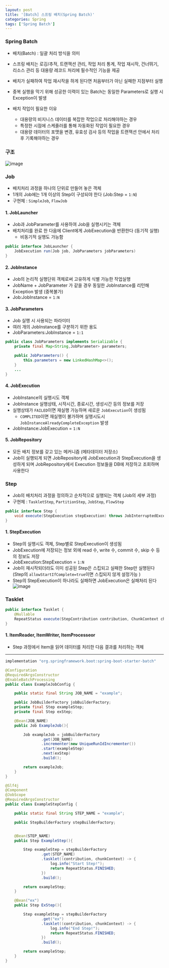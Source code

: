 ```yaml
---
layout: post
title: '[Batch] 스프링 배치(Spring Batch)'
categories: Spring
tags: ['Spring Batch']
---
```

### Spring Batch
- 배치(Batch) : 일괄 처리 방식을 의미
- 스프링 배치는 로깅/추적, 트랜잭션 관리, 작업 처리 통계, 작업 재시작, 건너뛰기, 리소스 관리 등 대용량 레코드 처리에 필수적인 기능을 제공
- 배치가 실패하여 작업 재시작을 하게 된다면 처음부터가 아닌 실패한 지점부터 실행
- 중복 실행을 막기 위해 성공한 이력이 있는 Batch는 동일한 Parameters로 실행 시 Exception이 발생

- 배치 작업이 필요한 이유
  - 대용량의 비지니스 데이터를 복잡한 작업으로 처리해야하는 경우
  - 특정한 시점에 스케줄러를 통해 자동화된 작업이 필요한 경우
  - 대용량 데이터의 포맷을 변경, 유효성 검사 등의 작업을 트랜잭션 안에서 처리 후 기록해야하는 경우


### 구조
![image](https://user-images.githubusercontent.com/109575750/216747019-b91c12ea-cb96-4f0c-99bf-55b1a6fb612e.png)

### Job
- 배치처리 과정을 하나의 단위로 만들어 놓은 객체
- 1개의 Job에는 1개 이상의 Step이 구성되야 한다 (Job:Step = `1:N`)
- 구현체 : `SimpleJob`, `FlowJob`

#### 1. JobLauncher
- Job과 JobParameter를 사용하여 Job을 실행시키는 객체
- 배치처리를 완료 한 다음에 Client에게 JobExecution을 반환한다 (동기적 실행)
    - 비동기적 실행도 가능함

```java
public interface JobLauncher {
    JobExecution run(Job job, JobParameters jobParameters)
}
```

#### 2. JobInstance
- Job의 논리적 실행단위 객체로써 고유하게 식별 가능한 작업실행
- JobName + JobParameter 가 같을 경우 동일한 JobInstance를 리턴해 Exception 발생 (중복불가)
- Job:JobInstance = `1:N`

#### 3. JobParameters
- Job 실행 시 사용되는 파라미터
- 여러 개의 JobInstance를 구분하기 위한 용도
- JobParameters:JobInstance = `1:1`

```java
public class JobParameters implements Serializable {
    private final Map<String,JobParameter> parameters;

	public JobParameters() {
		this.parameters = new LinkedHashMap<>();
	}
    ...
}
```

#### 4. JobExecution
- JobInstance의 실행시도 객체
- JobInstance 실행상태, 시작시간, 종료시간, 생성시간 등의 정보를 저장
- 실행상태가 `FAILED`이면 재실행 가능하며 새로운 `JobExecution`이 생성됨 
    - `COMPLITED`이면 재실행이 불가하며 실행시도시 `JobInstanceAlreadyCompleteException` 발생
- JobInstance:JobExecution = `1:N`

#### 5. JobRepository
- 모든 배치 정보를 갖고 있는 메커니즘 (메타데이터 저장소)
- Job이 실행되게 되면 JobRepository에 JobExecution과 StepExecution을 생성하게 되며 JobRepository에서 Execution 정보들을 DB에 저장하고 조회하며 사용한다

### Step
- Job의 배치처리 과정을 정의하고 순차적으로 실행되는 객체 (Job의 세부 과정)
- 구현체 : `TaskletStep`, `PartitionStep`, `JobStep`, `FlowStep`

```java
public interface Step {
    void execute(StepExecution stepExecution) throws JobInterruptedException;
}
```
 
#### 1. StepExecution
- Step의 실행시도 객체, Step별로 StepExecution이 생성됨
- JobExecution에 저장되는 정보 외에 read 수, write 수, commit 수, skip 수 등의 정보도 저장 
- JobExecution:StepExecution = `1:N`
- Job이 재시작되더라도 이미 성공된 Step은 스킵되고 실패한 Step만 실행된다 (Step의 `allowStartIfComplete=true`이면 스킵되지 않게 설정가능  )
- Step의 StepExecution이 하나라도 실패하면 JobExecution은 실패처리 된다
![image](https://user-images.githubusercontent.com/109575750/230754683-ca8b5eec-a3ee-4f66-8fde-843867b9118b.png)

### Tasklet
```java
public interface Tasklet {
    @Nullable
    RepeatStatus execute(StepContribution contribution, ChunkContext chunkContext) throws Exception;
}

```

#### 1. ItemReader, ItemWriter, ItemProcesseor
- Step 과정에서 Item을 읽어 데이터를 처리한 다음 결과를 처리하는 객체

---

```gradle
implementation "org.springframework.boot:spring-boot-starter-batch"
```

```java
@Configuration
@RequiredArgsConstructor
@EnableBatchProcessing
public class ExampleJobConfig {

    public static final String JOB_NAME = "example";

    public JobBuilderFactory jobBuilderFactory;
    private final Step exampleStep;
    private final Step exStep;

    @Bean(JOB_NAME)
    public Job ExampleJob(){

        Job exampleJob = jobBuilderFactory
                .get(JOB_NAME)
                .incrementer(new UniqueRunIdIncrementer())
                .start(exampleStep)
                .next(exStep)
                .build();

        return exampleJob;
    }
}
```

```java
@Slf4j
@Component
@JobScope
@RequiredArgsConstructor
public class ExampleStepConfig {

    public static final String STEP_NAME = "example";

    public StepBuilderFactory stepBuilderFactory;


    @Bean(STEP_NAME)
    public Step ExampleStep(){

        Step exampleStep = stepBuilderFactory
                .get(STEP_NAME)
                .tasklet((contribution, chunkContext) -> {
                    log.info("Start Step!");
                    return RepeatStatus.FINISHED;
                })
                .build();

        return exampleStep;
    }

    @Bean("ex")
    public Step ExStep(){

        Step exampleStep = stepBuilderFactory
                .get("ex")
                .tasklet((contribution, chunkContext) -> {
                    log.info("End Step!");
                    return RepeatStatus.FINISHED;
                })
                .build();

        return exampleStep;
    }
}
```